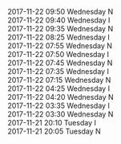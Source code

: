 2017-11-22 09:50 Wednesday  N  
2017-11-22 09:40 Wednesday  I  
2017-11-22 09:35 Wednesday  N  
2017-11-22 08:25 Wednesday  I  
2017-11-22 07:55 Wednesday  N  
2017-11-22 07:50 Wednesday  I  
2017-11-22 07:45 Wednesday  N  
2017-11-22 07:35 Wednesday  I  
2017-11-22 07:15 Wednesday  N  
2017-11-22 04:25 Wednesday  I  
2017-11-22 04:20 Wednesday  N  
2017-11-22 03:35 Wednesday  I  
2017-11-22 03:30 Wednesday  N  
2017-11-21 20:10 Tuesday  I  
2017-11-21 20:05 Tuesday  N  
